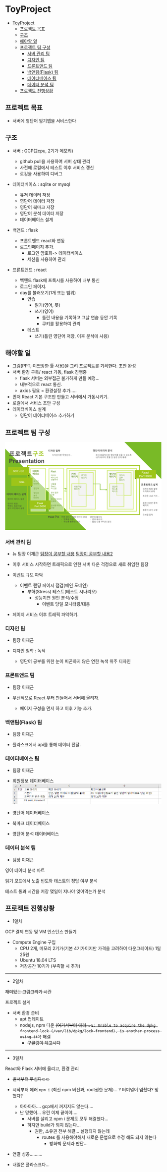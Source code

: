 # ToyProject

- [ToyProject](#toyproject)
  - [프로젝트 목표](#프로젝트-목표)
  - [구조](#구조)
  - [해야할 일](#해야할-일)
  - [프로젝트 팀 구성](#프로젝트-팀-구성)
    - [서버 관리 팀](#서버-관리-팀)
    - [디자인 팀](#디자인-팀)
    - [프론트앤드 팀](#프론트앤드-팀)
    - [백앤팀(Flask) 팀](#백앤팀flask-팀)
    - [데이터베이스 팀](#데이터베이스-팀)
    - [데이터 분석 팀](#데이터-분석-팀)
  - [프로젝트 진행상황](#프로젝트-진행상황)

## 프로젝트 목표

- 서버에 영단어 암기앱을 서비스한다

## 구조

- 서버 : GCP(2cpu, 2기가 메모리)
  - github pull을 사용하여 서버 상태 관리
  - 사전에 로컬에서 테스트 이후 서비스 갱신
  - 로깅을 사용하여 디버그

- 데이터베이스 : sqlite or mysql
  - 유저 데이터 저장
  - 영단어 데이터 저장
  - 영단어 북마크 저장
  - 영단어 분석 데이터 저장
  - 데이터베이스 설계

- 백앤드 : flask
  - 프론트앤드 react와 연동
  - 로그인페이지 추가.
    - 로그인 암호화-> 데이터베이스
    - 세션을 사용하여 관리

- 프론트앤드 : react
  - 백앤드 flask에 프록시를 사용하여 내부 통신
  - 로그인 페이지.
  - day를 불러오기(1개 또는 범위)
    - 연습
      - 읽기(영어, 뜻)
      - 쓰기(영어)
        - 틀린 내용을 기록하고 그날 연습 동안 기록
        - 쿠키를 활용하여 관리
    - 테스트
      - 쓰기(틀린 영단어 저장, 이후 분석에 사용)

## 해야할 일

- ~~그림(PPT, 이쁘장한 툴 사용)을 그려 프로젝트를 기획한다.~~ 초안 완성
- 서버 환경 구축/ react 가동, flask 진행중
  - flask 서버는 외부접근 불가하게 만들 예정...
  - 내부적으로 react 통신.
  - axios 필요 = 환경설정 추가.....
- 먼저 React 기본 구조만 만들고 서버에서 가동시키기.
- 로컬에서 서비스 초안 구성
- 데이터베이스 설계
  - 영단어 데이터베이스 추가하기

## 프로젝트 팀 구성

![회의내용](image/토이%20프로젝트%20구성.png)

### 서버 관리 팀

- 뉴 팀장 이재근
[팀장이 공부할 내용](https://kim-dragon.tistory.com/99)
[팀장이 공부할 내용2](http://biscuitpress.kr/544)

- 이후 서비스 시작하면 트래픽으로 인한 서버 다운 걱정으로 새로 취임한 팀장

- 이벤트 규모 파악
  - 이벤트 랜딩 페이지 점검(메인 도메인)
    - 부하(Stress) 테스트(테스트 시나리오)
      - 성능지연 원인 분석/수정
        - 이벤트 당일 모니터링/대응

- 페이지 서비스 이후 트레픽 파악하기.

### 디자인 팀

- 팀장 이재근

- 디자인 철학 : 녹색
  - 영단어 공부를 위한 눈이 피곤하지 않은 연한 녹색 위주 디자인

### 프론트앤드 팀

- 팀장 이재근

- 우선적으로 React 부터 만들어서 서버에 올리자.
  - 페이지 구성을 먼저 하고 이후 기능 추가.

### 백앤팀(Flask) 팀

- 팀장 이재근

- 플라스크에서 api를 통해 데이터 전달.

### 데이터베이스 팀

- 팀장 이재근

- 회원정보 데이터베이스
![](image/001.png)

- 영단어 데이터베이스

- 북마크 데이터베이스

- 영단어 분석 데이터베이스

### 데이터 분석 팀

- 팀장 이재근

영어 데이터 분석 파트

읽기 모드에서 노출 빈도와 테스트의 정답 여부 분석

테스트 통과 시간을 저장 몇일이 지나야 잊어먹는가 분석

## 프로젝트 진행상황

- 1일차

GCP 결제 연동 및 VM 인스턴스 만들기

- Compute Engine 구입
  - CPU 2개, 메모리 2기가(기본 4기가이지만 가격을 고려하여 다운그레이드) 1일 25원
  - Ubuntu 18.04 LTS
  - 저장공간 10기가 (부족할 시 추가)

***

- 2일차

~~재미있는 그림그리기 시간~~

프로젝트 설계

- 서버 환경 준비
  - apt 업데이트
  - nodejs, npm 다운 ~~(여기서부터 에러...  `E: Unable to acquire the dpkg frontend lock (/var/lib/dpkg/lock-frontend), is another process using it?`)~~ 해결
    - ~~구글링이 체고시다~~

***

- 3일차

React와 Flask 서버에 올리고, 환경 관리

- ~~벌서부터 무섭다ㄷㄷ~~
- 시작부터 에러 `npm i` (최신 npm 버전과, root권한 문제)... ? 터미널이 멈췄다? 망했다?
  - 아아아아.... gcp에서 꺼지지도 않는다....
  - 난 망했어... 우린 이제 끝이야....
    - 서버를 살리고 npm i  문제도 모두 해결했다...
    - 하지만 build가 되지 않는다...
      - 권한, 소유권 전부 해결... 실행되지 않는데
        - routes 를 사용해야해서 새로운 문법으로 수정 해도 되지 않는다
          - 방화벽 문제라 판단...
- 연결 성공..........

- 내일은 플라스크다...
